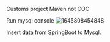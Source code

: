 <bold>Customs project Maven not COC</bold>

Run mysql console
![1645808454848](https://user-images.githubusercontent.com/84636543/155758948-42ecb92a-1842-463d-b106-6aa4eec09b80.jpg)



Insert data from SpringBoot to Mysql.
